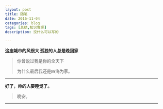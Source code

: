 ```yaml
---
layout: post
title: 随笔
date: 2016-11-04
categories: blog
tags: [总结,知识管理]
description: 没什么可以写的

---
```


**这座城市的风很大 孤独的人总是晚回家**






>你曾说过我是你的全天下
>
>为什么最后我还是四海为家。



---

**好了，帅的人要睡觉了。**

>晚安。


----
















